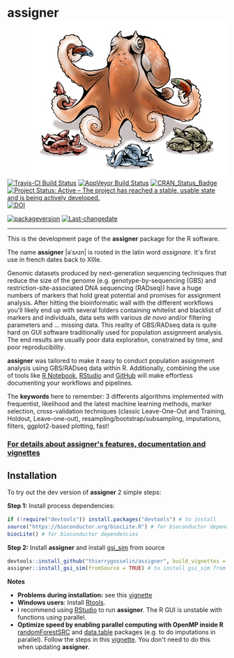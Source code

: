 
<!-- README.md is generated from README.Rmd. Please edit that file -->
assigner<img src="README_assigner_logo.png" align="right"/>
===========================================================

[![Travis-CI Build Status](https://travis-ci.org/thierrygosselin/assigner.svg?branch=master)](https://travis-ci.org/thierrygosselin/assigner) [![AppVeyor Build Status](https://ci.appveyor.com/api/projects/status/github/thierrygosselin/assigner?branch=master&svg=true)](https://ci.appveyor.com/project/thierrygosselin/assigner) [![CRAN\_Status\_Badge](http://www.r-pkg.org/badges/version/assigner)](http://cran.r-project.org/package=assigner) [![Project Status: Active – The project has reached a stable, usable state and is being actively developed.](http://www.repostatus.org/badges/latest/active.svg)](http://www.repostatus.org/#active) [![DOI](https://zenodo.org/badge/14548/thierrygosselin/assigner.svg)](https://zenodo.org/badge/latestdoi/14548/thierrygosselin/assigner)

[![packageversion](https://img.shields.io/badge/Package%20version-0.4.3-orange.svg)](commits/master) [![Last-changedate](https://img.shields.io/badge/last%20change-2017--04--04-brightgreen.svg)](/commits/master)

------------------------------------------------------------------------

This is the development page of the **assigner** package for the R software.

The name **assigner** |əˈsʌɪn| is rooted in the latin word *assignare*. It's first use in french dates back to XIIIe.

Genomic datasets produced by next-generation sequencing techniques that reduce the size of the genome (e.g. genotype-by-sequencing (GBS) and restriction-site-associated DNA sequencing (RADseq)) have a huge numbers of markers that hold great potential and promises for assignment analysis. After hitting the bioinformatic wall with the different workflows you'll likely end up with several folders containing whitelist and blacklist of markers and individuals, data sets with various *de novo* and/or filtering parameters and ... missing data. This reality of GBS/RADseq data is quite hard on GUI software traditionally used for population assignment analysis. The end results are usually poor data exploration, constrained by time, and poor reproducibility.

**assigner** was tailored to make it easy to conduct population assignment analysis using GBS/RADseq data within R. Additionally, combining the use of tools like [R Notebook](http://rmarkdown.rstudio.com/r_notebooks.html), [RStudio](https://www.rstudio.com) and [GitHub](https://github.com) will make effortless documenting your workflows and pipelines.

The **keywords** here to remember: 3 differents algorithms implemented with frequentist, likelihood and the latest machine learning methods, marker selection, cross-validation techniques (classic Leave-One-Out and Training, Holdout, Leave-one-out), resampling/bootstrap/subsampling, imputations, filters, ggplot2-based plotting, fast!

### [For details about assigner's features, documentation and vignettes](https://github.com/thierrygosselin/assigner/blob/master/FEATURES.md)

Installation
------------

To try out the dev version of **assigner** 2 simple steps:

**Step 1:** Install process dependencies:

``` r
if (!require("devtools")) install.packages("devtools") # to install
source("https://bioconductor.org/biocLite.R") # for bioconductor dependencies
biocLite() # for bioconductor dependencies
```

**Step 2:** Install **assigner** and install [gsi\_sim](https://github.com/eriqande/gsi_sim) from source

``` r
devtools::install_github("thierrygosselin/assigner", build_vignettes = TRUE)  # to install WITH vignettes
assigner::install_gsi_sim(fromSource = TRUE) # to install gsi_sim from source
```

**Notes**

-   **Problems during installation:** see this [vignette](https://github.com/thierrygosselin/stackr/blob/master/vignettes/vignette_installation_problems.Rmd)
-   **Windows users**: Install [Rtools](https://cran.r-project.org/bin/windows/Rtools/).
-   I recommend using [RStudio](https://www.rstudio.com/products/rstudio/download/) to run **assigner**. The R GUI is unstable with functions using parallel.
-   **Optimize speed by enabling parallel computing with OpenMP inside R** [randomForestSRC](http://www.ccs.miami.edu/~hishwaran/rfsrc.html) and [data.table](https://github.com/Rdatatable/data.table) packages (e.g. to do imputations in parallel). Follow the steps in this [vignette](https://github.com/thierrygosselin/stackr/blob/master/vignettes/vignette_imputations_parallel.Rmd). You don't need to do this when updating **assigner**.
